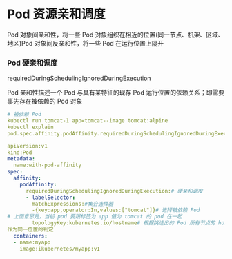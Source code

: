 # Pod 资源亲和调度

Pod 对象间亲和性，将一些 Pod 对象组织在相近的位置(同一节点、机架、区域、地区)Pod 对象间反亲和性，将一些 Pod 在运行位置上隔开

### Pod 硬亲和调度

requiredDuringSchedulingIgnoredDuringExecution

Pod 亲和性描述一个 Pod 与具有某特征的现存 Pod 运行位置的依赖关系；即需要事先存在被依赖的 Pod 对象

```yaml
# 被依赖 Pod
kubectl run tomcat-1 app=tomcat--image tomcat:alpine
kubectl explain
pod.spec.affinity.podAffinity.requiredDuringSchedulingIgnoredDuringExecution.to pologyKey

apiVersion:v1
kind:Pod
metadata:
  name:with-pod-affinity
spec:
  affinity:
    podAffinity:
      requiredDuringSchedulingIgnoredDuringExecution:# 硬亲和调度
      - labelSelector:
        matchExpressions:#集合选择器
        -{key:app,operator:In,values:["tomcat"]}# 选择被依赖 Pod
# 上面意思是，当前 pod 要跟标签为 app 值为 tomcat 的 pod 在一起
        topologyKey:kubernetes.io/hostname# 根据挑选出的 Pod 所有节点的 hostname
作为同一位置的判定
  containers:
  - name:myapp
    image:ikubernetes/myapp:v1
```

